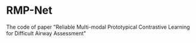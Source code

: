 # RMP-Net
The code of paper "Reliable Multi-modal Prototypical Contrastive Learning for Difficult Airway Assessment"

